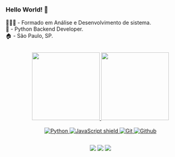 ### Hello World! 👋 

👨🏻‍🎓 - Formado em Análise e Desenvolvimento de sistema. <br>
🐍 - Python Backend Developer. <br>
🏠 - São Paulo, SP. <br>
##
<div align="center">
<div>
  <a href="github.com/CaiqueRodrigues98">
  <img height="180em" src="https://github-readme-stats.vercel.app/api?username=CaiqueRodrigues98&show_icons=true&theme=dark&include_all_commits=true&count_private=true"/>
  <img height="180em" src="https://github-readme-stats.vercel.app/api/top-langs/?username=CaiqueRodrigues98&layout=compact&langs_count=7&theme=dark"/>
</div>
    
<div align="center">
  <br>
  <img src="https://img.shields.io/badge/python-3670A0?style=for-the-badge&logo=python&logoColor=ffdd54" alt="Python"/>
  <img src="https://img.shields.io/badge/JavaScript-F7DF1E?style=for-the-badge&logo=javascript&logoColor=black" alt="JavaScript shield">
  <img src="https://img.shields.io/badge/GIT-E44C30?style=for-the-badge&logo=git&logoColor=white" alt="Git"/>
  <img src="https://img.shields.io/badge/GitHub-100000?style=for-the-badge&logo=github&logoColor=white" alt="Github"/>
</div>
   
  ##
  
<div align="center">
  <div> 
 <a href="https://www.linkedin.com/in/caique-rodrigues-30a0b31a8/" target="_blank"><img src="https://img.shields.io/badge/-LinkedIn-%230077B5?style=for-the-badge&logo=linkedin&logoColor=white" target="_blank"></a> 
 <a href = "mailto:caiquerodrigues120@gmail.com"><img src="https://img.shields.io/badge/-Gmail-%23333?style=for-the-badge&logo=gmail&logoColor=white" target="_blank"></a>
 <a href="https://instagram.com/caique.rodris" target="_blank"><img src="https://img.shields.io/badge/-Instagram-%23E4405F?style=for-the-badge&logo=instagram&logoColor=white" target="_blank"></a>
  </div>
